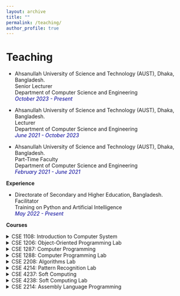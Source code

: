 ```yaml
---
layout: archive
title: ""
permalink: /teaching/
author_profile: true
---
```



# Teaching

* Ahsanullah University of Science and Technology (AUST), Dhaka, Bangladesh.<br />
Senior Lecturer<br />
Department of Computer Science and Engineering<br />
<i style='color:#000099;'>October 2023 - Present</i> <br />

* Ahsanullah University of Science and Technology (AUST), Dhaka, Bangladesh.<br />
Lecturer<br />
Department of Computer Science and Engineering<br />
<i style='color:#000099;'>June 2021 - October 2023</i> <br />

* Ahsanullah University of Science and Technology (AUST), Dhaka, Bangladesh.<br />
Part-Time Faculty<br />
Department of Computer Science and Engineering<br />
<i style='color:#000099;'>February 2021 - June 2021</i> <br />

<b>Experience</b>
* Directorate of Secondary and Higher Education, Bangladesh.<br />
Facilitator<br />
Training on Python and Artificial Intelligence<br />
<i style='color:#000099;'>May 2022 - Present</i> <br />

<b>Courses</b>
<details>
<summary>CSE 1108: Introduction to Computer System</summary>
<span style="color:green"><font size="3"><ins>Conducted in Fall 2022</ins></font></span><br>
<span style="text-align:justify; color:black; display:block;">
<font size="3">
<strong>Syllabus</strong>: Types of Computers; Basic principles of analog and digital computation; Brief
history of digital computers; Importance of computers & their impact on Society;
Application areas. Number systems, conversion of one system to another,
complementation of numbers and arithmetic operations, ASCII code representation
of data. Bits, Bytes, Words and memory capacity measurement. Generations of
digital computer hardware and software; Types of digital computers; Functional
units of a typical digital computer; I/O devices & peripherals: Printers, Monitors,
Mouse, Joysticks, VDU, Modems, Optical & magnetic document readers. Main
memory systems: types of ROMs and RAMs. Backing memory systems: Moveable
devices and hard disks, CDROMs and Flash memory devices. Processing units
and bus systems. Types of software: Systems software and application software.
Operating systems: Objectives and functions, introduction to DOS, Windows and
Unix. Computer Security: Objectives, various security issues. Introduction to
Internet and World Wide Web. Experiments based on DOS, Windows, Unix, Word processing and Spreadsheet
packages.
</font>
</span><br>
</details>

<details>
<summary>CSE 1206: Object-Oriented Programming Lab</summary>
<span style="color:green"><font size="3"><ins>Conducted in Fall 2021 | Spring 2022</ins></font></span><br>
<span style="text-align:justify; color:black; display:block;">
<font size="3">
<strong>Syllabus</strong>: Laboratory works based on Principles of Object-Oriented Programming (OOP); Concepts and Techniques of
OOP: Classes and Objects, Methods, Constructors and destructors,
Encapsulation and object reference, Polymorphism, Array of objects; Class
hierarchy: Creating class hierarchy, Member access and inheritance, Overloading
and overriding; OOP facilities for extensive and robust program design.
</font>
</span><br>
</details>

<details>
<summary>CSE 1287: Computer Programming</summary>
<span style="color:green"><font size="3"><ins>Conducted in Spring 2021</ins></font></span><br>
<span style="text-align:justify; color:black; display:block;">
<font size="3">
<strong>Syllabus</strong>: Introduction to the Digital Computer; Introduction to Programming Variables,
Assignment; Expressions; Input/Output; Conditionals and Branching; Iteration;
Functions; Recursion; Arrays; Introduction to Pointers; Structures; Introduction to
Data-Procedure Encapsulation; Dynamic allocation; Linked structures; Introduction
to Data Structure, Stacks and Queues; Search Trees; Time and space
requirements. (A programming language like C/C++ may be used as a basis
language. The same language must be used for the laboratory.)
</font>
</span><br>
</details>

<details>
<summary>CSE 1288: Computer Programming Lab</summary>
<span style="color:green"><font size="3"><ins>Conducted in Spring 2021</ins></font></span><br>
<span style="text-align:justify; color:black; display:block;">
<font size="3">
<strong>Syllabus</strong>: Laboratory works based on CSE 1287.
</font>
</span><br>
</details>



<details>
<summary>CSE 2208: Algorithms Lab</summary>
<span style="color:green"><font size="3"><ins>Conducted in Fall 2020 | Fall 2021</ins></font></span><br>
<span style="text-align:justify; color:black; display:block;">
<font size="3">
<strong>Syllabus</strong>: Laboratory works based on Algorithmic Complexity Analysis; Methods for the design of efficient algorithms:
Divide and Conquer, Greedy method, Dynamic programming, Backtracking,
Branch and Bound, Polynomial evaluation, Lower bound theory, Intractable
problems.
</font>
</span><br>
</details>

<details>
<summary>CSE 4214: Pattern Recognition Lab</summary>
<span style="color:green"><font size="3"><ins>Conducted in Fall 2020 | Spring 2021</ins></font></span><br>
<span style="text-align:justify; color:black; display:block;">
<font size="3">
<strong>Syllabus</strong>: Introduction: Object similarity measures, feature selection and pattern discovery in
data; Types of object classification and machine learning. Object recognition and
learning methods: Regression analysis; Bayesian classifiers and probabilistic
decision models; Neural networks and deep learning algorithms; Decision trees
and random forests; Support vector machines; Sequential pattern recognition; 
Reinforcement learning; Cluster analysis. Applications of pattern recognition and
machine learning methods.
</font>
</span><br>
</details>

<details>
<summary>CSE 4237: Soft Computing</summary>
<span style="color:green"><font size="3"><ins>Conducted in Fall 2021 | Spring 2022 | Fall 2022</ins></font></span><br>
<span style="text-align:justify; color:black; display:block;">
<font size="3">
<strong>Syllabus</strong>: Aims and constituents of soft computing. Fuzzy sets and logic: Concepts and
properties of fuzzy sets; Mathematical & logical implications of fuzzy sets; Fuzzy
relations; Applications of fuzzy sets in information processing, decision making and
control systems. Artificial neural networks: Underlying ideas and concepts of
artificial neural networks; Feed-Forward, Recurrent and other types of artificial
neural networks. Probabilistic reasoning: Bayesian inference models and Bayesian
networks; Dempster – Shafer theory; Probabilistic decision support systems.
Genetic algorithms: Underlying principles and fundamental operators of genetic
algorithms; Searching based on genetic algorithms; Genetic algorithm based
optimization, learning and control. Introduction to various neuro-fuzzy-probabilistic-
genetic combined approaches to computing applications.
</font>
</span><br>
</details>

<details>
<summary>CSE 4238: Soft Computing Lab</summary>
<span style="color:green"><font size="3"><ins>Conducted in Spring 2022</ins></font></span><br>
<span style="text-align:justify; color:black; display:block;">
<font size="3">
<strong>Syllabus</strong>: Laboratory works based on CSE 4237.
</font>
</span><br>
</details>

<details>
<summary>CSE 2214: Assembly Language Programming</summary>
<span style="color:green"><font size="3"><ins>Conducted in Spring 2020</ins></font></span><br>
<span style="text-align:justify; color:black; display:block;">
<font size="3">
<strong>Syllabus</strong>: System Architecture for Assembly language; Assembly programming basics;
Assembly instruction types and their formats: Arithmetic, Logical, Transfer control
and conditional processing, String processing, Input/Output; Interrupts;
Procedures; Interfacing using Assembly language.
</font>
</span><br>
</details>
